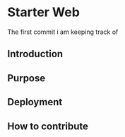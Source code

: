 # Starter Web
The first commit i am keeping 
track of

## Introduction

## Purpose

## Deployment

## How to contribute